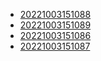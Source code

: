 - [20221003151088](/zet/20221003151088/README.md)
- [20221003151089](/zet/20221003151089/README.md)
- [20221003151086](/zet/20221003151086/README.md)
- [20221003151087](/zet/20221003151087/README.md)
